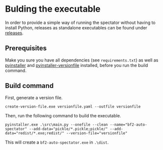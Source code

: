 # Bulding the executable
In order to provide a simple way of running the spectator without having to install Python, releases as standalone executables can be found under [releases](https://github.com/cetteup/bf2-auto-spectator/releases).

## Prerequisites
Make you sure you have all dependencies (see `requirements.txt`) as well as [pyinstaller](https://www.pyinstaller.org/) and [pyinstaller-versionfile](https://pypi.org/project/pyinstaller-versionfile/) installed, before you run the build command.

## Build command
First, generate a version file.

```commandline
create-version-file.exe versionfile.yaml --outfile versionfile
```

Then, run the following command to build the executable.

```commandline
pyinstaller.exe .\src\main.py --onefile --clean --name="bf2-auto-spectator" --add-data="pickle/*.pickle;pickle/" --add-data="redist/*.exe;redist/" --version-file="versionfile"
```

This will create a `bf2-auto-spectator.exe` in `.\dist`.